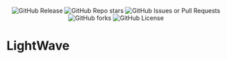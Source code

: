 <p align="center">
  <img src="https://img.shields.io/github/v/release/Witty-Wizard/LightWave" alt="GitHub Release">
  <img src="https://img.shields.io/github/stars/Witty-Wizard/LightWave?style=flat" alt="GitHub Repo stars">
  <img alt="GitHub Issues or Pull Requests" src="https://img.shields.io/github/issues/Witty-Wizard/LightWave">
  <img alt="GitHub forks" src="https://img.shields.io/github/forks/Witty-Wizard/LightWave?style=flat">
  <img src="https://img.shields.io/github/license/Witty-Wizard/LightWave" alt="GitHub License">
</p>

# LightWave
